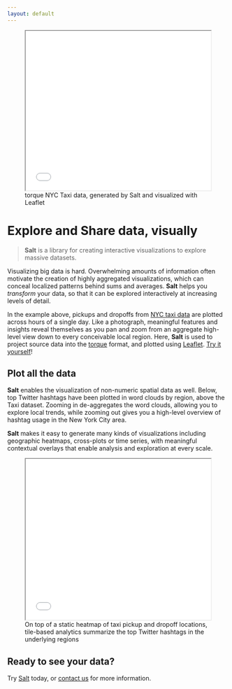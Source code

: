 ```yaml
---
layout: default
---
```


<figure>
	<iframe width="100%" height="365px" src="{{site.url}}{{site.baseurl}}demos/torque/"></iframe>
	<figcaption>torque NYC Taxi data, generated by Salt and visualized with Leaflet</figcaption>
</figure>

# Explore and Share data, visually

> **Salt** is a library for creating interactive visualizations to explore massive datasets.

Visualizing big data is hard. Overwhelming amounts of information often motivate the creation of highly aggregated visualizations, which can conceal localized patterns behind sums and averages. **Salt** helps you *transform* your data, so that it can be explored interactively at increasing levels of detail.

In the example above, pickups and dropoffs from [NYC taxi data](http://www.andresmh.com/nyctaxitrips/) are plotted across hours of a single day. Like a photograph, meaningful features and insights reveal themselves as you pan and zoom from an aggregate high-level view down to every conceivable local region. Here, **Salt** is used to project source data into the [torque](https://github.com/CartoDB/torque) format, and plotted using [Leaflet](https://github.com/Leaflet/Leaflet). [Try it yourself](https://github.com/unchartedsoftware/salt-examples/tree/master/torque-example)!

## Plot all the data

**Salt** enables the visualization of non-numeric spatial data as well. Below, top Twitter hashtags have been plotted in word clouds by region, above the Taxi dataset. Zooming in de-aggregates the word clouds, allowing you to explore local trends, while zooming out gives you a high-level overview of hashtag usage in the New York City area.

**Salt** makes it easy to generate many kinds of visualizations including geographic heatmaps, cross-plots or time series, with meaningful contextual overlays that enable analysis and exploration at every scale.

<figure>
	<iframe width="100%" height="368px" src="{{site.url}}{{site.baseurl}}demos/taxi-twitter/"></iframe>
	<figcaption>On top of a static heatmap of taxi pickup and dropoff locations, tile-based analytics summarize the top Twitter hashtags in the underlying regions</figcaption>
</figure>

## Ready to see your data?

Try [Salt](https://github.com/unchartedsoftware/salt) today, or [contact us](mailto:{{site.email}}) for more information.
